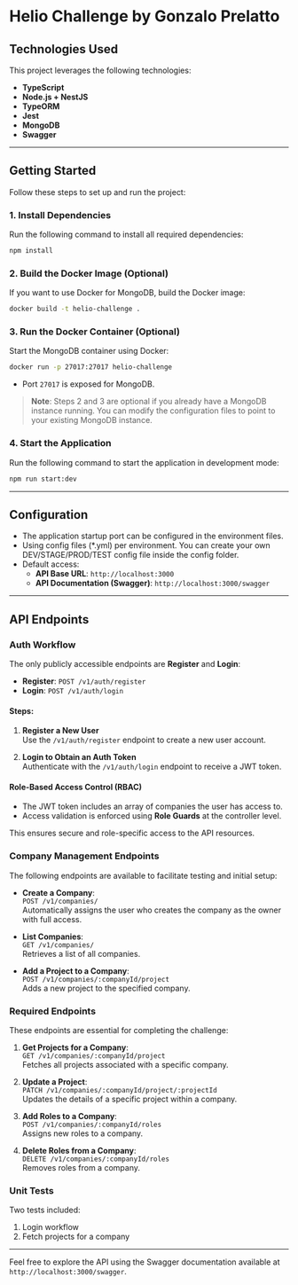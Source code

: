 # Helio Challenge by Gonzalo Prelatto
## Technologies Used

This project leverages the following technologies:

- **TypeScript**
- **Node.js + NestJS**
- **TypeORM**
- **Jest**
- **MongoDB**
- **Swagger**

---

## Getting Started

Follow these steps to set up and run the project:

### 1. Install Dependencies

Run the following command to install all required dependencies:

```bash
npm install
```

### 2. Build the Docker Image (Optional)

If you want to use Docker for MongoDB, build the Docker image:

```bash
docker build -t helio-challenge .
```

### 3. Run the Docker Container (Optional)

Start the MongoDB container using Docker:

```bash
docker run -p 27017:27017 helio-challenge
```

- Port `27017` is exposed for MongoDB.

> **Note**: Steps 2 and 3 are optional if you already have a MongoDB instance running. You can modify the configuration files to point to your existing MongoDB instance.

### 4. Start the Application

Run the following command to start the application in development mode:

```bash
npm run start:dev
```

---

## Configuration

- The application startup port can be configured in the environment files.
- Using config files (*.yml) per environment. You can create your own DEV/STAGE/PROD/TEST config file inside the config folder.
- Default access:
  - **API Base URL**: `http://localhost:3000`
  - **API Documentation (Swagger)**: `http://localhost:3000/swagger`

---

## API Endpoints

### Auth Workflow

The only publicly accessible endpoints are **Register** and **Login**:

- **Register**: `POST /v1/auth/register`
- **Login**: `POST /v1/auth/login`

#### Steps:

1. **Register a New User**  
   Use the `/v1/auth/register` endpoint to create a new user account.

2. **Login to Obtain an Auth Token**  
   Authenticate with the `/v1/auth/login` endpoint to receive a JWT token.

#### Role-Based Access Control (RBAC)

- The JWT token includes an array of companies the user has access to.
- Access validation is enforced using **Role Guards** at the controller level.

This ensures secure and role-specific access to the API resources.

### Company Management Endpoints

The following endpoints are available to facilitate testing and initial setup:

- **Create a Company**:  
   `POST /v1/companies/`  
   Automatically assigns the user who creates the company as the owner with full access.

- **List Companies**:  
   `GET /v1/companies/`  
   Retrieves a list of all companies.

- **Add a Project to a Company**:  
   `POST /v1/companies/:companyId/project`  
   Adds a new project to the specified company.

### Required Endpoints

These endpoints are essential for completing the challenge:

1. **Get Projects for a Company**:  
    `GET /v1/companies/:companyId/project`  
    Fetches all projects associated with a specific company.

2. **Update a Project**:  
    `PATCH /v1/companies/:companyId/project/:projectId`  
    Updates the details of a specific project within a company.

3. **Add Roles to a Company**:  
    `POST /v1/companies/:companyId/roles`  
    Assigns new roles to a company.

4. **Delete Roles from a Company**:  
    `DELETE /v1/companies/:companyId/roles`  
    Removes roles from a company.

### Unit Tests

Two tests included:
1. Login workflow
2. Fetch projects for a company

---

Feel free to explore the API using the Swagger documentation available at `http://localhost:3000/swagger`.